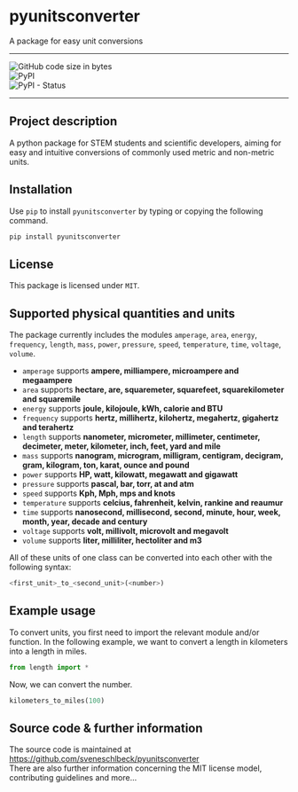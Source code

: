 # **pyunitsconverter**
A package for easy unit conversions

*****
![GitHub code size in bytes](https://img.shields.io/github/languages/code-size/sveneschlbeck/pyunitsconverter)  
![PyPI](https://img.shields.io/pypi/v/pyunitsconverter)  
![PyPI - Status](https://img.shields.io/pypi/status/pyunitsconverter)  
*****

## Project description

A python package for STEM students and scientific developers, aiming for easy and intuitive conversions of commonly used metric and non-metric units.

## Installation

Use ``pip`` to install ``pyunitsconverter`` by typing or copying the following command.
```python
pip install pyunitsconverter
```

## License

This package is licensed under ``MIT``.

## Supported physical quantities and units

The package currently includes the modules ``amperage``, ``area``, ``energy``, ``frequency``, ``length``, ``mass``, ``power``, ``pressure``, ``speed``, ``temperature``, ``time``, ``voltage``, ``volume``.  

- ``amperage`` supports **ampere, milliampere, microampere and megaampere**
- ``area`` supports **hectare, are, squaremeter, squarefeet, squarekilometer and squaremile**
- ``energy`` supports **joule, kilojoule, kWh, calorie and BTU**
- ``frequency`` supports **hertz, millihertz, kilohertz, megahertz, gigahertz and terahertz**
- ``length`` supports **nanometer, micrometer, millimeter, centimeter, decimeter, meter, kilometer, inch, feet, yard and mile**
- ``mass`` supports **nanogram, microgram, milligram, centigram, decigram, gram, kilogram, ton, karat, ounce and pound**
- ``power`` supports **HP, watt, kilowatt, megawatt and gigawatt**
- ``pressure`` supports **pascal, bar, torr, at and atm**
- ``speed`` supports **Kph, Mph, mps and knots**
- ``temperature`` supports **celcius, fahrenheit, kelvin, rankine and reaumur**
- ``time`` supports **nanosecond, millisecond, second, minute, hour, week, month, year, decade and century**
- ``voltage`` supports **volt, millivolt, microvolt and megavolt**
- ``volume`` supports **liter, milliliter, hectoliter and m3**

All of these units of one class can be converted into each other with the following syntax:
```python
<first_unit>_to_<second_unit>(<number>)
```
## Example usage

To convert units, you first need to import the relevant module and/or function. In the following example, we want to convert a length in kilometers into a length in miles.
```python
from length import *
```
Now, we can convert the number.
```python
kilometers_to_miles(100)
```

## Source code & further information

The source code is maintained at https://github.com/sveneschlbeck/pyunitsconverter  
There are also further information concerning the MIT license model, contributing guidelines and more...
